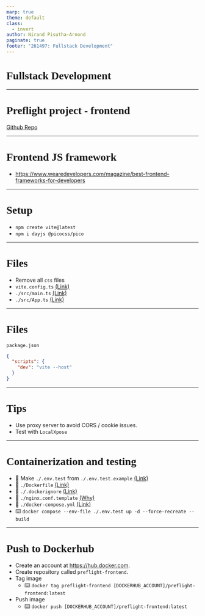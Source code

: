 ```yaml
---
marp: true
theme: default
class:
  - invert
author: Nirand Pisutha-Arnond
paginate: true
footer: "261497: Fullstack Development"
---
```


<style>
@import url('https://fonts.googleapis.com/css2?family=Prompt:ital,wght@0,100;0,300;0,400;0,700;1,100;1,300;1,400;1,700&display=swap');

    :root {
    font-family: Prompt;
    --hl-color: #D57E7E;
}
h1 {
  font-family: Prompt
}
</style>

# Fullstack Development

---

# Preflight project - frontend

[Github Repo](https://github.com/fullstack-67/pf-frontend)

---

# Frontend JS framework

- https://www.wearedevelopers.com/magazine/best-frontend-frameworks-for-developers

---

# Setup

- `npm create vite@latest`
- `npm i dayjs @picocss/pico`

---

# Files

- Remove all `css` files
- `vite.config.ts` [(Link)](https://github.com/fullstack-67/pf-frontend/blob/main/vite.config.ts)
- `./src/main.ts` [(Link)](https://github.com/fullstack-67/pf-frontend/blob/main/src/main.tsx)
- `./src/App.ts` [(Link)](https://github.com/fullstack-67/pf-frontend/blob/main/src/App.tsx)

---

# Files

`package.json`

```json
{
  "scripts": {
    "dev": "vite --host"
  }
}
```

---

# Tips

- Use proxy server to avoid CORS / cookie issues.
- Test with `LocalXpose`

---

# Containerization and testing

- 💾 Make `./.env.test` from `./.env.test.example` [(Link)](https://github.com/fullstack-67/pf-frontend/blob/main/.env.test.example)
- 💾 `./Dockerfile` [(Link)](https://github.com/fullstack-67/pf-frontend/blob/main/Dockerfile)
- 💾 `./.dockerignore` [(Link)](https://github.com/fullstack-67/pf-frontend/blob/main/.dockerignore)
- 💾 `./nginx.conf.template` [(Why)](https://serverfault.com/a/919212)
- 💾 `./docker-compose.yml` [(Link)](https://github.com/fullstack-67/pf-frontend/blob/main/docker-compose.yml)
- ⌨️ `docker compose --env-file ./.env.test up -d --force-recreate --build`

---

# Push to Dockerhub

- Create an account at https://hub.docker.com.
- Create repository called `preflight-frontend`.
- Tag image
  - ⌨️ `docker tag preflight-frontend [DOCKERHUB_ACCOUNT]/preflight-frontend:latest`
- Push image
  - ⌨️ `docker push [DOCKERHUB_ACCOUNT]/preflight-frontend:latest`

